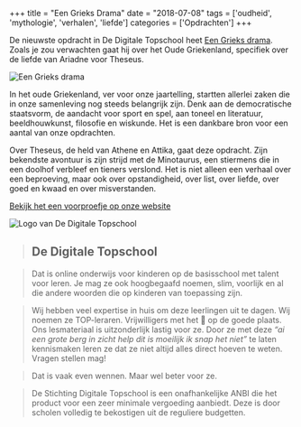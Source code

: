 +++
title = "Een Grieks Drama"
date = "2018-07-08"
tags = ['oudheid', 'mythologie', 'verhalen', 'liefde']
categories = ['Opdrachten']
+++

De nieuwste opdracht in De Digitale Topschool heet [Een Grieks drama](https://www.dedigitaletopschool.nl/voorproefjes/184-een-grieks-drama). Zoals je zou verwachten
gaat hij over het Oude Griekenland, specifiek over de liefde van Ariadne voor Theseus.

![Een Grieks drama](/img/opdrachtens/1-theseus--ariadne-granger.jpg)

In het oude Griekenland, ver voor onze jaartelling, startten allerlei zaken die in onze samenleving nog steeds belangrijk zijn. Denk aan de democratische staatsvorm, de aandacht voor sport en spel, aan toneel en literatuur, beeldhouwkunst, filosofie en wiskunde. Het is een dankbare bron voor een aantal van onze opdrachten.

Over Theseus, de held van Athene en Attika, gaat deze opdracht. Zijn bekendste avontuur is zijn strijd met de Minotaurus, een stiermens die in een doolhof verbleef en tieners verslond. Het is niet alleen een verhaal over een beproeving, maar ook over opstandigheid, over list, over liefde, over goed en kwaad en over misverstanden.

[Bekijk het een voorproefje op onze website](https://www.dedigitaletopschool.nl/voorproefjes/184-een-grieks-drama)

![Logo van De Digitale Topschool](/img/de-digitale-topschool.png)

> ## De Digitale Topschool

> Dat is online onderwijs voor kinderen op de basisschool met talent voor leren.
Je mag ze ook hoogbegaafd noemen, slim, voorlijk en al die andere woorden die
op kinderen van toepassing zijn.

> Wij hebben veel expertise in huis om deze leerlingen uit te dagen. Wij noemen
ze TOP-leraren. Vrijwilligers met het 💜 op de goede plaats. Ons lesmateriaal
is uitzonderlijk lastig voor ze. Door ze met deze _“ai een grote berg in zicht help
dit is moeilijk ik snap het niet”_ te laten kennismaken leren ze dat ze niet
altijd alles direct hoeven te weten. Vragen stellen mag!

> Dat is vaak even wennen. Maar wel beter voor ze.

> De Stichting Digitale Topschool is een onafhankelijke ANBI die het product voor
een zeer minimale vergoeding aanbiedt. Deze is door scholen volledig te
bekostigen uit de reguliere budgetten.
